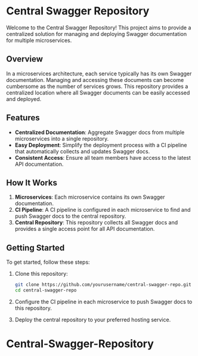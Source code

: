 # Central Swagger Repository

Welcome to the Central Swagger Repository! This project aims to provide a centralized solution for managing and deploying Swagger documentation for multiple microservices.

## Overview

In a microservices architecture, each service typically has its own Swagger documentation. Managing and accessing these documents can become cumbersome as the number of services grows. This repository provides a centralized location where all Swagger documents can be easily accessed and deployed.

## Features

- **Centralized Documentation**: Aggregate Swagger docs from multiple microservices into a single repository.
- **Easy Deployment**: Simplify the deployment process with a CI pipeline that automatically collects and updates Swagger docs.
- **Consistent Access**: Ensure all team members have access to the latest API documentation.

## How It Works

1. **Microservices**: Each microservice contains its own Swagger documentation.
2. **CI Pipeline**: A CI pipeline is configured in each microservice to find and push Swagger docs to the central repository.
3. **Central Repository**: This repository collects all Swagger docs and provides a single access point for all API documentation.

## Getting Started

To get started, follow these steps:

1. Clone this repository:
    ```sh
    git clone https://github.com/yourusername/central-swagger-repo.git
    cd central-swagger-repo
    ```

2. Configure the CI pipeline in each microservice to push Swagger docs to this repository.

3. Deploy the central repository to your preferred hosting service.
# Central-Swagger-Repository
